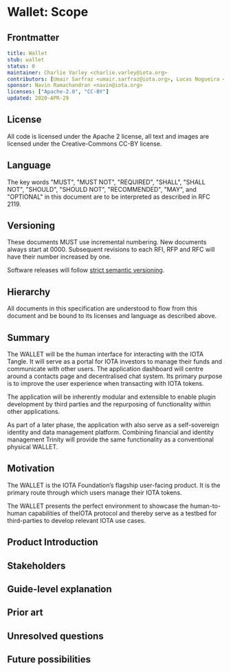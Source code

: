 # Wallet: Scope
[Scope]: #Scope

## Frontmatter
[frontmatter]: #frontmatter
```yaml
title: Wallet
stub: wallet
status: 0
maintainer: Charlie Varley <charlie.varley@iota.org>
contributors: [Umair Sarfraz <umair.sarfraz@iota.org>, Lucas Nogueira <lucas.nogueira@iota.org>, Rajiv Shah <rajiv@iota.org>, Daniel Thompson-Yvetot <daniel.yvetot@iota.org>]
sponsor: Navin Ramachandran <navin@iota.org>
licenses: ["Apache-2.0", "CC-BY"]
updated: 2020-APR-29
```

## License
[license]: #license

All code is licensed under the Apache 2 license, all text and images are licensed under the Creative-Commons CC-BY license.

## Language
[language]: #language

The key words "MUST", "MUST NOT", "REQUIRED", "SHALL", "SHALL NOT", "SHOULD", "SHOULD NOT", "RECOMMENDED", "MAY", and "OPTIONAL" in this document are to be interpreted as described in RFC 2119.

## Versioning
These documents MUST use incremental numbering. New documents always start at 0000. Subsequent revisions to each RFI, RFP and RFC will have their number increased by one.

Software releases will follow [strict semantic versioning](https://semver.org/).

## Hierarchy
[hierarchy]: #hierarchy
All documents in this specification are understood to flow from this document and be bound to its licenses and language as described above.

## Summary
[summary]: #summary

The WALLET will be the human interface for interacting with the IOTA Tangle. It will serve as a
portal for IOTA investors to manage their funds and communicate with other users. The application
dashboard will centre around a contacts page and decentralised chat system. Its primary purpose
is to improve the user experience when transacting with IOTA tokens.

The application will be inherently modular and extensible to enable plugin development by third
parties and the repurposing of functionality within other applications.

As part of a later phase, the application with also serve as a self-sovereign identity and data
management platform. Combining financial and identity management Trinity will provide the same
functionality as a conventional physical WALLET.

## Motivation
[motivation]: #motivation

The WALLET is the IOTA Foundation’s flagship user-facing product. It is the primary route through
which users manage their IOTA tokens.

The WALLET presents the perfect environment to showcase the human-to-human capabilities of theIOTA protocol and thereby serve as a
testbed for third-parties to develop relevant IOTA use cases.

## Product Introduction
[product]: #product
<!--
Talk about the business reasons for the product's existence, what it is for and who it serves.
-->

## Stakeholders
[stakeholders]: #stakeholders
<!--
- Who are the stakeholders?
- How has the community been involved?
-->


## Guide-level explanation
[guide-level-explanation]: #guide-level-explanation
<!--
Explain the proposal as if it was already included in the language and you were
teaching it to another programmer. That generally means:

- Introducing new named concepts.
- Explaining the feature largely in terms of examples.
- Explaining how programmers should *think* about the feature, and how it should impact the
 way they use this software. It should explain the impact as concretely as possible.
- If applicable, provide sample error messages, deprecation warnings, or migration guidance.
- If applicable, describe the differences between teaching this to existing programmers
and new programmers.
-->

## Prior art
[prior-art]: #prior-art
<!--
Discuss prior art, both the good and the bad, in relation to this proposal.
A few examples of what this can include are:

- For language, library, tooling, and compiler proposals: Does this feature
exist in other similar projects and what experience have their community had?
- For community proposals: Is this done by some other community and what were their
experiences with it?
- For other teams: What lessons can we learn from what other communities have done here?
- Papers: Are there any published papers or great posts that discuss this? If you
have some relevant papers to refer to, this can serve as a more detailed theoretical background.

If there is no prior art, that is fine - your ideas are interesting to us whether
they are brand new or if it is an adaptation from other projects.
-->

## Unresolved questions
[unresolved-questions]: #unresolved-questions

<!--
- What parts of the design do you expect to resolve through the spec process
before this gets merged?
- What parts of the design do you expect to resolve through the implementation
of this product?
- What related issues do you consider out of scope for this prodect that could
be addressed in the future independently of the solution that comes out it?
-->

## Future possibilities
[future-possibilities]: #future-possibilities
<!--
Think about what the natural extension and evolution of your proposal would
be and how it would affect the language and project as a whole in a holistic
way. Try to use this section as a tool to more fully consider all possible
interactions with the project in your proposal.

Also consider how the this all fits into the roadmap for the project
and of the relevant sub-team.

If you have tried and cannot think of any future possibilities,
you may simply state that you cannot think of anything.
-->
